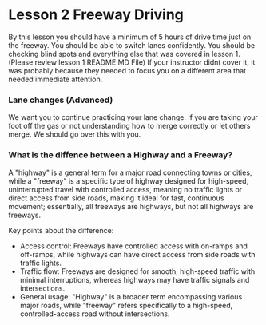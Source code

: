 # Lesson 2 Freeway Driving

By this lesson you should have a minimum of 5 hours of drive time just on the freeway.  You should be able to switch lanes confidently.  You should be checking blind spots and everything else that was covered in lesson 1.  (Please review lesson 1 README.MD File) If your instructor didnt cover it, it was probably because they needed to focus you on a different area that needed immediate attention.

### Lane changes (Advanced)

We want you to continue practicing your lane change.  If you are taking your foot off the gas or not understanding how to merge correctly or let others merge.  We should go over this with you.  

### What is the diffence between a Highway and a Freeway?

A "highway" is a general term for a major road connecting towns or cities, while a "freeway" is a specific type of highway designed for high-speed, uninterrupted travel with controlled access, meaning no traffic lights or direct access from side roads, making it ideal for fast, continuous movement; essentially, all freeways are highways, but not all highways are freeways. 

Key points about the difference: 
- Access control:
Freeways have controlled access with on-ramps and off-ramps, while highways can have direct access from side roads with traffic lights. 
- Traffic flow:
Freeways are designed for smooth, high-speed traffic with minimal interruptions, whereas highways may have traffic signals and intersections. 
- General usage:
"Highway" is a broader term encompassing various major roads, while "freeway" refers specifically to a high-speed, controlled-access road without intersections. 


